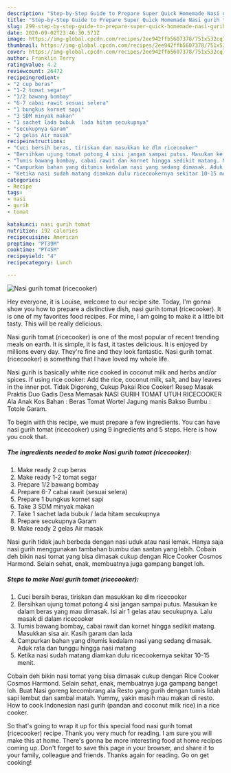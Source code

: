 ```yaml
---
description: "Step-by-Step Guide to Prepare Super Quick Homemade Nasi gurih tomat (ricecooker)"
title: "Step-by-Step Guide to Prepare Super Quick Homemade Nasi gurih tomat (ricecooker)"
slug: 299-step-by-step-guide-to-prepare-super-quick-homemade-nasi-gurih-tomat-ricecooker
date: 2020-09-02T23:46:30.571Z
image: https://img-global.cpcdn.com/recipes/2ee942ffb5607378/751x532cq70/nasi-gurih-tomat-ricecooker-foto-resep-utama.jpg
thumbnail: https://img-global.cpcdn.com/recipes/2ee942ffb5607378/751x532cq70/nasi-gurih-tomat-ricecooker-foto-resep-utama.jpg
cover: https://img-global.cpcdn.com/recipes/2ee942ffb5607378/751x532cq70/nasi-gurih-tomat-ricecooker-foto-resep-utama.jpg
author: Franklin Terry
ratingvalue: 4.2
reviewcount: 26472
recipeingredient:
- "2 cup beras"
- "1-2 tomat segar"
- "1/2 bawang bombay"
- "6-7 cabai rawit sesuai selera"
- "1 bungkus kornet sapi"
- "3 SDM minyak makan"
- "1 sachet lada bubuk  lada hitam secukupnya"
- "secukupnya Garam"
- "2 gelas Air masak"
recipeinstructions:
- "Cuci bersih beras, tiriskan dan masukkan ke dlm ricecooker"
- "Bersihkan ujung tomat potong 4 sisi jangan sampai putus. Masukan ke dalam beras yang mau dimasak. Isi air 1 gelas atau secukupnya. Lalu masak di dalam ricecooker"
- "Tumis bawang bombay, cabai rawit dan kornet hingga sedikit matang. Masukkan sisa air. Kasih garam dan lada"
- "Campurkan bahan yang ditumis kedalam nasi yang sedang dimasak. Aduk rata dan tunggu hingga nasi matang"
- "Ketika nasi sudah matang diamkan dulu ricecookernya sekitar 10-15 menit."
categories:
- Recipe
tags:
- nasi
- gurih
- tomat

katakunci: nasi gurih tomat 
nutrition: 192 calories
recipecuisine: American
preptime: "PT39M"
cooktime: "PT45M"
recipeyield: "4"
recipecategory: Lunch

---
```



![Nasi gurih tomat (ricecooker)](https://img-global.cpcdn.com/recipes/2ee942ffb5607378/751x532cq70/nasi-gurih-tomat-ricecooker-foto-resep-utama.jpg)

Hey everyone, it is Louise, welcome to our recipe site. Today, I'm gonna show you how to prepare a distinctive dish, nasi gurih tomat (ricecooker). It is one of my favorites food recipes. For mine, I am going to make it a little bit tasty. This will be really delicious.

Nasi gurih tomat (ricecooker) is one of the most popular of recent trending meals on earth. It is simple, it is fast, it tastes delicious. It is enjoyed by millions every day. They're fine and they look fantastic. Nasi gurih tomat (ricecooker) is something that I have loved my whole life.

Nasi gurih is basically white rice cooked in coconut milk and herbs and/or spices. If using rice cooker: Add the rice, coconut milk, salt, and bay leaves in the inner pot. Tidak Digoreng, Cukup Pakai Rice Cooker! Resep Masak Praktis Duo Gadis Desa Memasak NASI GURIH TOMAT UTUH RICECOOKER Ala Anak Kos Bahan : Beras Tomat Wortel Jagung manis Bakso Bumbu : Totole Garam.


To begin with this recipe, we must prepare a few ingredients. You can have nasi gurih tomat (ricecooker) using 9 ingredients and 5 steps. Here is how you cook that.

<!--inarticleads1-->

##### The ingredients needed to make Nasi gurih tomat (ricecooker):

1. Make ready 2 cup beras
1. Make ready 1-2 tomat segar
1. Prepare 1/2 bawang bombay
1. Prepare 6-7 cabai rawit (sesuai selera)
1. Prepare 1 bungkus kornet sapi
1. Take 3 SDM minyak makan
1. Take 1 sachet lada bubuk / lada hitam secukupnya
1. Prepare secukupnya Garam
1. Make ready 2 gelas Air masak


Nasi gurih tidak jauh berbeda dengan nasi uduk atau nasi lemak. Hanya saja nasi gurih menggunakan tambahan bumbu dan santan yang lebih. Cobain deh bikin nasi tomat yang bisa dimasak cukup dengan Rice Cooker Cosmos Harmond. Selain sehat, enak, membuatnya juga gampang banget loh. 

<!--inarticleads2-->

##### Steps to make Nasi gurih tomat (ricecooker):

1. Cuci bersih beras, tiriskan dan masukkan ke dlm ricecooker
1. Bersihkan ujung tomat potong 4 sisi jangan sampai putus. Masukan ke dalam beras yang mau dimasak. Isi air 1 gelas atau secukupnya. Lalu masak di dalam ricecooker
1. Tumis bawang bombay, cabai rawit dan kornet hingga sedikit matang. Masukkan sisa air. Kasih garam dan lada
1. Campurkan bahan yang ditumis kedalam nasi yang sedang dimasak. Aduk rata dan tunggu hingga nasi matang
1. Ketika nasi sudah matang diamkan dulu ricecookernya sekitar 10-15 menit.


Cobain deh bikin nasi tomat yang bisa dimasak cukup dengan Rice Cooker Cosmos Harmond. Selain sehat, enak, membuatnya juga gampang banget loh. Buat Nasi goreng kecombrang ala Resto yang gurih dengan tumis lidah sapi lembut dan sambal matah. Yummy, yakin masih mau makan di resto. How to cook Indonesian nasi gurih (pandan and coconut milk rice) in a rice cooker. 

So that's going to wrap it up for this special food nasi gurih tomat (ricecooker) recipe. Thank you very much for reading. I am sure you will make this at home. There's gonna be more interesting food at home recipes coming up. Don't forget to save this page in your browser, and share it to your family, colleague and friends. Thanks again for reading. Go on get cooking!

